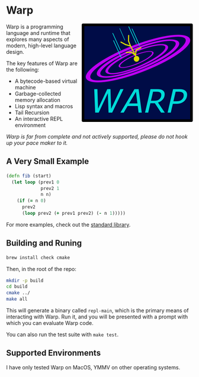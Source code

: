 # Warp

<img src="resources/logo/warp_logo_300.png" alt="Logo"  align="right"/>

Warp is a programming language and runtime that explores many aspects of modern, high-level language design.

The key features of Warp are the following:
* A bytecode-based virtual machine
* Garbage-collected memory allocation
* Lisp syntax and macros
* Tail Recursion
* An interactive REPL environment

_Warp is far from complete and not actively supported, please do not hook up your pace maker to it._

## A Very Small Example

```clojure
(defn fib (start)
  (let loop (prev1 0 
             prev2 1
             n n)
    (if (= n 0)
      prev2
      (loop prev2 (+ prev1 prev2) (- n 1)))))
```

For more examples, check out the [standard library](src/core.lsp).

## Building and Runing

```sh
brew install check cmake
```

Then, in the root of the repo:

``` sh
mkdir -p build
cd build
cmake ../
make all
```

This will generate a binary called `repl-main`, which is the primary means of
interacting with Warp. Run it, and you will be presented with a prompt with
which you can evaluate Warp code.

You can also run the test suite with `make test`.

## Supported Environments

I have only tested Warp on MacOS, YMMV on other operating systems.











